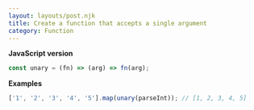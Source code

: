 ```yaml
---
layout: layouts/post.njk
title: Create a function that accepts a single argument
category: Function
---
```


**JavaScript version**

```js
const unary = (fn) => (arg) => fn(arg);
```

**Examples**

```js
['1', '2', '3', '4', '5'].map(unary(parseInt)); // [1, 2, 3, 4, 5]
```

